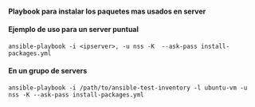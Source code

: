 #### Playbook para instalar los paquetes mas usados en server


#### Ejemplo de uso para un server puntual

    ansible-playbook -i <ipserver>, -u nss -K  --ask-pass install-packages.yml

#### En un grupo de servers

    ansible-playbook -i /path/to/ansible-test-inventory -l ubuntu-vm -u nss -K --ask-pass install-packages.yml
